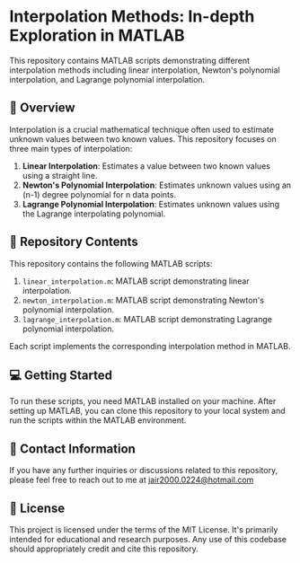 # Interpolation Methods: In-depth Exploration in MATLAB

This repository contains MATLAB scripts demonstrating different interpolation methods including linear interpolation, Newton's polynomial interpolation, and Lagrange polynomial interpolation.

## :scroll: Overview

Interpolation is a crucial mathematical technique often used to estimate unknown values between two known values. This repository focuses on three main types of interpolation:

1. **Linear Interpolation**: Estimates a value between two known values using a straight line.
2. **Newton's Polynomial Interpolation**: Estimates unknown values using an (n-1) degree polynomial for n data points.
3. **Lagrange Polynomial Interpolation**: Estimates unknown values using the Lagrange interpolating polynomial.

## :file_folder: Repository Contents

This repository contains the following MATLAB scripts:

1. `linear_interpolation.m`: MATLAB script demonstrating linear interpolation.
2. `newton_interpolation.m`: MATLAB script demonstrating Newton's polynomial interpolation.
3. `lagrange_interpolation.m`: MATLAB script demonstrating Lagrange polynomial interpolation.

Each script implements the corresponding interpolation method in MATLAB.

## :computer: Getting Started

To run these scripts, you need MATLAB installed on your machine. After setting up MATLAB, you can clone this repository to your local system and run the scripts within the MATLAB environment.

## :email: Contact Information

If you have any further inquiries or discussions related to this repository, please feel free to reach out to me at jair2000.0224@hotmail.com

## :page_with_curl: License

This project is licensed under the terms of the MIT License. It's primarily intended for educational and research purposes. Any use of this codebase should appropriately credit and cite this repository.
